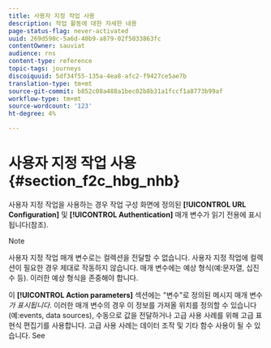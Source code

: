 ```yaml
---
title: 사용자 지정 작업 사용
description: 작업 활동에 대한 자세한 내용
page-status-flag: never-activated
uuid: 269d590c-5a6d-40b9-a879-02f5033863fc
contentOwner: sauviat
audience: rns
content-type: reference
topic-tags: journeys
discoiquuid: 5df34f55-135a-4ea8-afc2-f9427ce5ae7b
translation-type: tm+mt
source-git-commit: b852c08a488a1bec02b8b31a1fccf1a8773b99af
workflow-type: tm+mt
source-wordcount: '123'
ht-degree: 4%

---
```



# 사용자 지정 작업 사용 {#section_f2c_hbg_nhb}

사용자 지정 작업을 사용하는 경우 작업 구성 화면에 정의된 **[!UICONTROL URL Configuration]** 및 **[!UICONTROL Authentication]** [](../action/about-custom-action-configuration.md)매개 변수가 읽기 전용에 표시됩니다(참조).

>[!NOTE]
>
>사용자 지정 작업 매개 변수로는 컬렉션을 전달할 수 없습니다. 사용자 지정 작업에 컬렉션이 필요한 경우 제대로 작동하지 않습니다. 매개 변수에는 예상 형식(예:문자열, 십진수 등). 이러한 예상 형식을 존중해야 합니다.

이 **[!UICONTROL Action parameters]** 섹션에는 &quot;변수&quot;로 정의된 메시지 매개 변수 _가 표시됩니다_. 이러한 매개 변수의 경우 이 정보를 가져올 위치를 정의할 수 있습니다(예:events, data sources), 수동으로 값을 전달하거나 고급 사용 사례를 위해 고급 표현식 편집기를 사용합니다. 고급 사용 사례는 데이터 조작 및 기타 함수 사용이 될 수 있습니다. See [](../expression/expressionadvanced.md)
